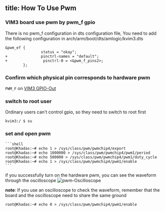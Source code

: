 title: How To Use Pwm
---

### VIM3 board use pwm by pwm_f gpio
There is no pwm_f configuration in dts configuration file, You need to add the following configuration in arch/arm/boot/dts/amlogic/kvim3.dts
```shell
&pwm_ef {
                status = "okay";
+               pinctrl-names = "default";
+                pinctrl-0 = <&pwm_f_pins2>;
        };
```
### Confirm which physical pin corresponds to hardware pwm

`PWM_F` on [VIM3 GPIO-Out](/android/zh-cn/vim3/index.html#GPIO-Pinout)

### switch to root user

Ordinary users can't control gpio, so they need to switch to root first

```shell
kvim3:/ $ su
```
### set and open pwm 

    ```shell
    root@Khadas:~# echo 1 > /sys/class/pwm/pwmchip4/export
    root@Khadas:~# echo 1000000 > /sys/class/pwm/pwmchip4/pwm1/period
    root@Khadas:~# echo 500000 > /sys/class/pwm/pwmchip4/pwm1/duty_cycle
    root@Khadas:~# echo 1 > /sys/class/pwm/pwmchip4/pwm1/enable
    ```

if you successfully turn on the hardware pwm, you can see the waveform through the oscilloscope
![pwm-Oscilloscope](/android/images/vim1/pwm-Oscilloscope.jpg)

**note**: If you use an oscilloscope to check the waveform, remember that the board and the oscilloscope need to share the same ground 

  ```shell
  root@Khadas:~# echo 0 > /sys/class/pwm/pwmchip4/pwm1/enable
  ```


